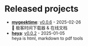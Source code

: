 # Released projects



<!-- recent_releases starts -->
* **[mygeektime](https://github.com/zkep/mygeektime)**: [v0.0.6](https://github.com/zkep/mygeektime/releases/tag/v0.0.6) - 2025-02-26
<br>👏 极客时间下载器 & 在线文档
* **[heya](https://github.com/zkep/heya)**: [v0.0.2](https://github.com/zkep/heya/releases/tag/v0.0.2) - 2025-01-05
<br>heya is html, markdown to pdf tools
<!-- recent_releases ends -->